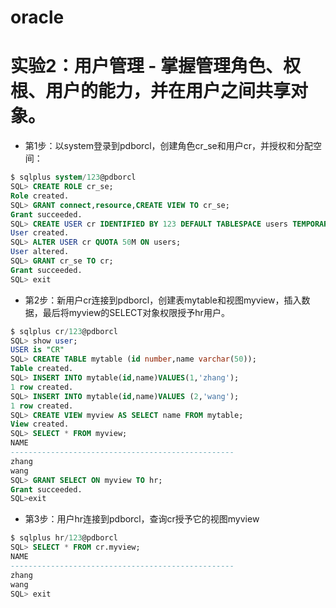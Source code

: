 # oracle
# 实验2：用户管理 - 掌握管理角色、权根、用户的能力，并在用户之间共享对象。

- 第1步：以system登录到pdborcl，创建角色cr_se和用户cr，并授权和分配空间：

```sql
$ sqlplus system/123@pdborcl
SQL> CREATE ROLE cr_se;
Role created.
SQL> GRANT connect,resource,CREATE VIEW TO cr_se;
Grant succeeded.
SQL> CREATE USER cr IDENTIFIED BY 123 DEFAULT TABLESPACE users TEMPORARY TABLESPACE temp;
User created.
SQL> ALTER USER cr QUOTA 50M ON users;
User altered.
SQL> GRANT cr_se TO cr;
Grant succeeded.
SQL> exit
```
- 第2步：新用户cr连接到pdborcl，创建表mytable和视图myview，插入数据，最后将myview的SELECT对象权限授予hr用户。

```sql
$ sqlplus cr/123@pdborcl
SQL> show user;
USER is "CR"
SQL> CREATE TABLE mytable (id number,name varchar(50));
Table created.
SQL> INSERT INTO mytable(id,name)VALUES(1,'zhang');
1 row created.
SQL> INSERT INTO mytable(id,name)VALUES (2,'wang');
1 row created.
SQL> CREATE VIEW myview AS SELECT name FROM mytable;
View created.
SQL> SELECT * FROM myview;
NAME
--------------------------------------------------
zhang
wang
SQL> GRANT SELECT ON myview TO hr;
Grant succeeded.
SQL>exit
```

- 第3步：用户hr连接到pdborcl，查询cr授予它的视图myview

```sql
$ sqlplus hr/123@pdborcl
SQL> SELECT * FROM cr.myview;
NAME
--------------------------------------------------
zhang
wang
SQL> exit
```

